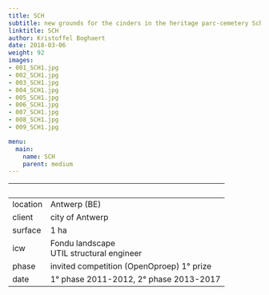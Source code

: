```yaml
---
title: SCH
subtitle: new grounds for the cinders in the heritage parc-cemetery Schoonselhof
linktitle: SCH
author: Kristoffel Boghaert
date: 2018-03-06
weight: 92
images:
- 001_SCH1.jpg
- 002_SCH1.jpg
- 003_SCH1.jpg
- 004_SCH1.jpg
- 005_SCH1.jpg
- 006_SCH1.jpg
- 007_SCH1.jpg
- 008_SCH1.jpg
- 009_SCH1.jpg

menu:
  main:
    name: SCH
    parent: medium
---
```


&nbsp;|&nbsp;
------|------
location	|		Antwerp (BE)
client		|		city of Antwerp
surface		|		1 ha
icw			|		Fondu landscape <br/>UTIL structural engineer
phase		|		invited competition (OpenOproep) 1° prize
date		|		1° phase 2011-2012, 2° phase 2013-2017

